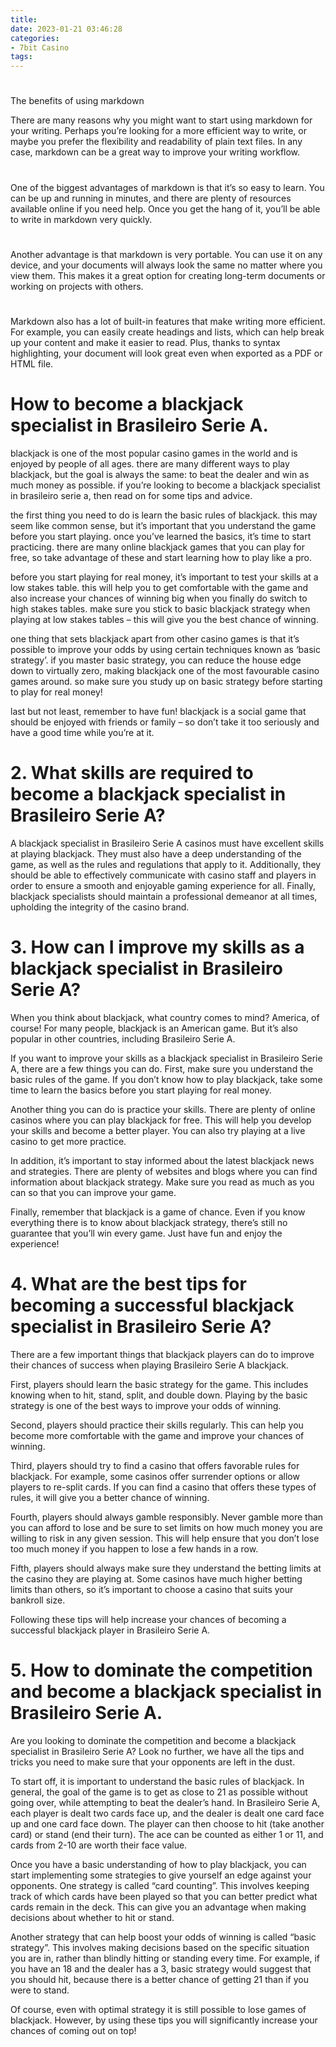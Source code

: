 ```yaml
---
title: 
date: 2023-01-21 03:46:28
categories:
- 7bit Casino
tags:
---
```



# 

The benefits of using markdown



There are many reasons why you might want to start using markdown for your writing. Perhaps you’re looking for a more efficient way to write, or maybe you prefer the flexibility and readability of plain text files. In any case, markdown can be a great way to improve your writing workflow.

# 

One of the biggest advantages of markdown is that it’s so easy to learn. You can be up and running in minutes, and there are plenty of resources available online if you need help. Once you get the hang of it, you’ll be able to write in markdown very quickly.

# 

Another advantage is that markdown is very portable. You can use it on any device, and your documents will always look the same no matter where you view them. This makes it a great option for creating long-term documents or working on projects with others.

# 

Markdown also has a lot of built-in features that make writing more efficient. For example, you can easily create headings and lists, which can help break up your content and make it easier to read. Plus, thanks to syntax highlighting, your document will look great even when exported as a PDF or HTML file.

# How to become a blackjack specialist in Brasileiro Serie A.

blackjack is one of the most popular casino games in the world and is enjoyed by people of all ages. there are many different ways to play blackjack, but the goal is always the same: to beat the dealer and win as much money as possible. if you’re looking to become a blackjack specialist in brasileiro serie a, then read on for some tips and advice.

the first thing you need to do is learn the basic rules of blackjack. this may seem like common sense, but it’s important that you understand the game before you start playing. once you’ve learned the basics, it’s time to start practicing. there are many online blackjack games that you can play for free, so take advantage of these and start learning how to play like a pro.

before you start playing for real money, it’s important to test your skills at a low stakes table. this will help you to get comfortable with the game and also increase your chances of winning big when you finally do switch to high stakes tables. make sure you stick to basic blackjack strategy when playing at low stakes tables – this will give you the best chance of winning.

one thing that sets blackjack apart from other casino games is that it’s possible to improve your odds by using certain techniques known as ‘basic strategy’. if you master basic strategy, you can reduce the house edge down to virtually zero, making blackjack one of the most favourable casino games around. so make sure you study up on basic strategy before starting to play for real money!

last but not least, remember to have fun! blackjack is a social game that should be enjoyed with friends or family – so don’t take it too seriously and have a good time while you’re at it.

# 2. What skills are required to become a blackjack specialist in Brasileiro Serie A?

A blackjack specialist in Brasileiro Serie A casinos must have excellent skills at playing blackjack. They must also have a deep understanding of the game, as well as the rules and regulations that apply to it. Additionally, they should be able to effectively communicate with casino staff and players in order to ensure a smooth and enjoyable gaming experience for all. Finally, blackjack specialists should maintain a professional demeanor at all times, upholding the integrity of the casino brand.

# 3. How can I improve my skills as a blackjack specialist in Brasileiro Serie A?

When you think about blackjack, what country comes to mind? America, of course! For many people, blackjack is an American game. But it’s also popular in other countries, including Brasileiro Serie A.

If you want to improve your skills as a blackjack specialist in Brasileiro Serie A, there are a few things you can do. First, make sure you understand the basic rules of the game. If you don’t know how to play blackjack, take some time to learn the basics before you start playing for real money.

Another thing you can do is practice your skills. There are plenty of online casinos where you can play blackjack for free. This will help you develop your skills and become a better player. You can also try playing at a live casino to get more practice.

In addition, it’s important to stay informed about the latest blackjack news and strategies. There are plenty of websites and blogs where you can find information about blackjack strategy. Make sure you read as much as you can so that you can improve your game.

Finally, remember that blackjack is a game of chance. Even if you know everything there is to know about blackjack strategy, there’s still no guarantee that you’ll win every game. Just have fun and enjoy the experience!

# 4. What are the best tips for becoming a successful blackjack specialist in Brasileiro Serie A?

There are a few important things that blackjack players can do to improve their chances of success when playing Brasileiro Serie A blackjack.

First, players should learn the basic strategy for the game. This includes knowing when to hit, stand, split, and double down. Playing by the basic strategy is one of the best ways to improve your odds of winning.

Second, players should practice their skills regularly. This can help you become more comfortable with the game and improve your chances of winning.

Third, players should try to find a casino that offers favorable rules for blackjack. For example, some casinos offer surrender options or allow players to re-split cards. If you can find a casino that offers these types of rules, it will give you a better chance of winning.

Fourth, players should always gamble responsibly. Never gamble more than you can afford to lose and be sure to set limits on how much money you are willing to risk in any given session. This will help ensure that you don’t lose too much money if you happen to lose a few hands in a row.

 Fifth, players should always make sure they understand the betting limits at the casino they are playing at. Some casinos have much higher betting limits than others, so it’s important to choose a casino that suits your bankroll size.

Following these tips will help increase your chances of becoming a successful blackjack player in Brasileiro Serie A.

# 5. How to dominate the competition and become a blackjack specialist in Brasileiro Serie A.

Are you looking to dominate the competition and become a blackjack specialist in Brasileiro Serie A? Look no further, we have all the tips and tricks you need to make sure that your opponents are left in the dust.

To start off, it is important to understand the basic rules of blackjack. In general, the goal of the game is to get as close to 21 as possible without going over, while attempting to beat the dealer’s hand. In Brasileiro Serie A, each player is dealt two cards face up, and the dealer is dealt one card face up and one card face down. The player can then choose to hit (take another card) or stand (end their turn). The ace can be counted as either 1 or 11, and cards from 2-10 are worth their face value.

Once you have a basic understanding of how to play blackjack, you can start implementing some strategies to give yourself an edge against your opponents. One strategy is called “card counting”. This involves keeping track of which cards have been played so that you can better predict what cards remain in the deck. This can give you an advantage when making decisions about whether to hit or stand.

Another strategy that can help boost your odds of winning is called “basic strategy”. This involves making decisions based on the specific situation you are in, rather than blindly hitting or standing every time. For example, if you have an 18 and the dealer has a 3, basic strategy would suggest that you should hit, because there is a better chance of getting 21 than if you were to stand.

Of course, even with optimal strategy it is still possible to lose games of blackjack. However, by using these tips you will significantly increase your chances of coming out on top!